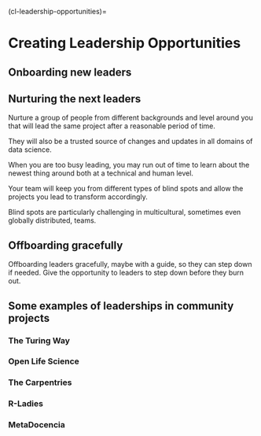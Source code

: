 (cl-leadership-opportunities)=
# Creating Leadership Opportunities

<!---need to add content--->


## Onboarding new leaders

<!---[this video](https://www.youtube.com/watch?v=HQjRnWVmL28) and these notes https://github.com/jupytercon/2020-willingc/tree/master/notebooks

Onboarding guide.
Increasing responsibility over time.--->

## Nurturing the next leaders

Nurture a group of people from different backgrounds and level around you that will lead the same project after a reasonable period of time.

They will also be a trusted source of changes and updates in all domains of data science.

When you are too busy leading, you may run out of time to learn about the newest thing around both at a technical and human level.

Your team will keep you from different types of blind spots and allow the projects you lead to transform accordingly.

Blind spots are particularly challenging in multicultural, sometimes even globally distributed, teams.

## Offboarding gracefully

Offboarding leaders gracefully, maybe with a guide, so they can step down if needed.
Give the opportunity to leaders to step down before they burn out.

## Some examples of leaderships in community projects

### The Turing Way

<!---need to add content - Malvika--->

### Open Life Science

<!---need to add content - Malvika--->

### The Carpentries

<!---need to add content - Malvika/ Laura Acion--->

### R-Ladies

<!---need to add content - Laura Acion--->

### MetaDocencia

<!---need to add content - Laura Acion--->
